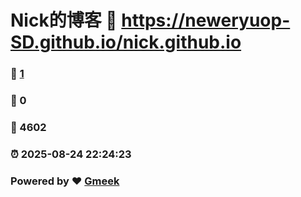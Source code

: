 # Nick的博客 :link: https://neweryuop-SD.github.io/nick.github.io 
### :page_facing_up: [1](https://neweryuop-SD.github.io/nick.github.io/tag.html) 
### :speech_balloon: 0 
### :hibiscus: 4602 
### :alarm_clock: 2025-08-24 22:24:23 
### Powered by :heart: [Gmeek](https://github.com/Meekdai/Gmeek)

